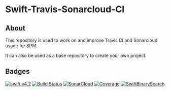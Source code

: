 # Swift-Travis-Sonarcloud-CI

## About

This repository is used to work on and improve Travis CI and Sonarcloud usage for SPM.

It can also be used as a base repository to create your own project.

## Badges

[![swift v4.2](https://img.shields.io/badge/Swift-4.2-orange.svg?style=flat)](swift.org)
[![Build Status](https://travis-ci.org/ladislas/SwiftBinarySearch.svg?branch=master)](https://travis-ci.org/ladislas/SwiftBinarySearch)
[![SonarCloud](https://sonarcloud.io/api/project_badges/measure?project=ladislas_SwiftBinarySearch&metric=alert_status)](https://sonarcloud.io/dashboard?id=ladislas_SwiftBinarySearch)
[![Coverage](https://sonarcloud.io/api/project_badges/measure?project=ladislas_SwiftBinarySearch&metric=coverage)](https://sonarcloud.io/dashboard?id=ladislas_SwiftBinarySearch)
[![SwiftBinarySearch](https://img.shields.io/badge/license-MIT%2FApache--2.0-blue.svg)](https://github.com/ladislas/SwiftBinarySearch/blob/develop/LICENSE)
